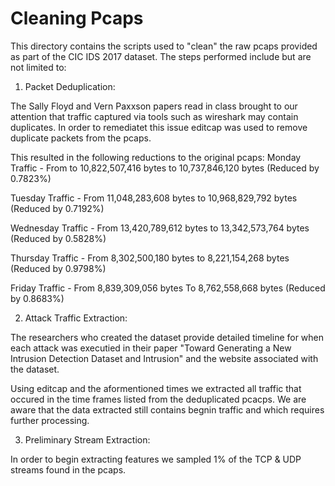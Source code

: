 # Cleaning Pcaps 
This directory contains the scripts used to "clean" the raw pcaps provided as part of the CIC IDS 2017 dataset.
The steps performed include but are not limited to:

1. Packet Deduplication:

The Sally Floyd and Vern Paxxson papers read in class brought to our attention that traffic captured via tools such as wireshark may contain duplicates. 
In order to remediatet this issue editcap was used to remove duplicate packets from the pcaps.

This resulted in the following reductions to the original pcaps:
Monday Traffic - From to 10,822,507,416 bytes to 10,737,846,120 bytes (Reduced by 0.7823%)

Tuesday Traffic - From 11,048,283,608 bytes to 10,968,829,792 bytes (Reduced by 0.7192%)

Wednesday Traffic - From 13,420,789,612 bytes to 13,342,573,764 bytes (Reduced by 0.5828%)

Thursday Traffic - From 8,302,500,180 bytes to 8,221,154,268 bytes (Reduced by 0.9798%)

Friday Traffic - From 8,839,309,056 bytes To 8,762,558,668 bytes (Reduced by 0.8683%)

2. Attack Traffic Extraction: 

The researchers who created the dataset provide detailed timeline for when each attack was executied in their paper "Toward Generating a New Intrusion Detection Dataset and Intrusion" and the website associated with the dataset.

Using editcap and the aformentioned times we extracted all traffic that occured in the time frames listed from the deduplicated pcacps. 
We are aware that the data extracted still contains begnin traffic and which requires further processing.

3. Preliminary Stream Extraction:

In order to begin extracting features we sampled 1% of the TCP & UDP streams found in the pcaps.
